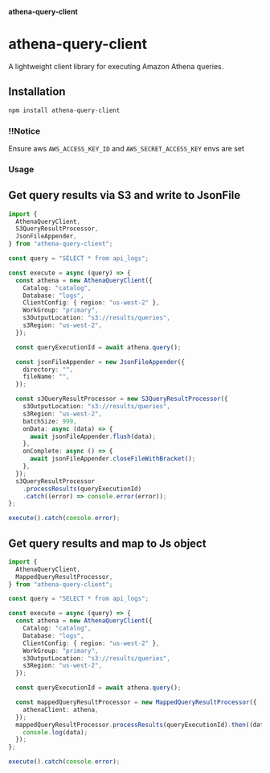 **athena-query-client**

# athena-query-client

A lightweight client library for executing Amazon Athena queries.

## Installation

```bash
npm install athena-query-client
```

### !!Notice

Ensure aws `AWS_ACCESS_KEY_ID` and `AWS_SECRET_ACCESS_KEY` envs are set

### Usage

## Get query results via S3 and write to JsonFile

```typescript
import {
  AthenaQueryClient,
  S3QueryResultProcessor,
  JsonFileAppender,
} from "athena-query-client";

const query = "SELECT * from api_logs";

const execute = async (query) => {
  const athena = new AthenaQueryClient({
    Catalog: "catalog",
    Database: "logs",
    ClientConfig: { region: "us-west-2" },
    WorkGroup: "primary",
    s3OutputLocation: "s3://results/queries",
    s3Region: "us-west-2",
  });

  const queryExecutionId = await athena.query();

  const jsonFileAppender = new JsonFileAppender({
    directory: "",
    fileName: "",
  });

  const s3QueryResultProcessor = new S3QueryResultProcessor({
    s3OutputLocation: "s3://results/queries",
    s3Region: "us-west-2",
    batchSize: 999,
    onData: async (data) => {
      await jsonFileAppender.flush(data);
    },
    onComplete: async () => {
      await jsonFileAppender.closeFileWithBracket();
    },
  });
  s3QueryResultProcessor
    .processResults(queryExecutionId)
    .catch((error) => console.error(error));
};

execute().catch(console.error);
```

## Get query results and map to Js object

```typescript
import {
  AthenaQueryClient,
  MappedQueryResultProcessor,
} from "athena-query-client";

const query = "SELECT * from api_logs";

const execute = async (query) => {
  const athena = new AthenaQueryClient({
    Catalog: "catalog",
    Database: "logs",
    ClientConfig: { region: "us-west-2" },
    WorkGroup: "primary",
    s3OutputLocation: "s3://results/queries",
    s3Region: "us-west-2",
  });

  const queryExecutionId = await athena.query();

  const mappedQueryResultProcessor = new MappedQueryResultProcessor({
    athenaClient: athena,
  });
  mappedQueryResultProcessor.processResults(queryExecutionId).then((data) => {
    console.log(data);
  });
};

execute().catch(console.error);
```
